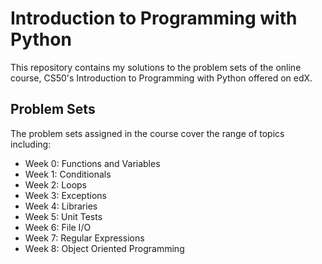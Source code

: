 # Introduction to Programming with Python
This repository contains my solutions to the problem sets of the online course, CS50's Introduction to Programming with Python offered on edX.

## Problem Sets
The problem sets assigned in the course cover the range of topics including:
- Week 0: Functions and Variables
- Week 1: Conditionals
- Week 2: Loops
- Week 3: Exceptions
- Week 4: Libraries
- Week 5: Unit Tests
- Week 6: File I/O
- Week 7: Regular Expressions
- Week 8: Object Oriented Programming


